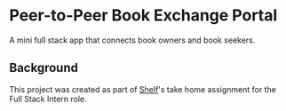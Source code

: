 # Peer-to-Peer Book Exchange Portal

A mini full stack app that connects book owners and book seekers.

## Background

This project was created as part of [Shelf](https://shelfpay.in/)'s take home assignment for the Full Stack Intern role. 
